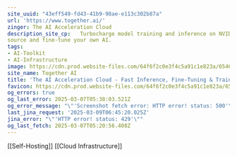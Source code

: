 ```yaml
---
site_uuid: "43eff549-fd43-41b9-98ae-e113c302b87a"
url: 'https://www.together.ai/'
zinger: The AI Acceleration Cloud
description_site_cp:   Turbocharge model training and inference on NVIDIA GPUs. Build with open
source and fine-tune your own AI.
tags:
- AI-Toolkit
- AI-Infrastructure
image: https://cdn.prod.website-files.com/64f6f2c0e3f4c5a91c1e823a/654692b86325351d86c33550_og-hp.jpg
site_name: Together AI
title: 'The AI Acceleration Cloud - Fast Inference, Fine-Tuning & Training'
favicon: https://cdn.prod.website-files.com/64f6f2c0e3f4c5a91c1e823a/654693d569494912cfc0c0d4_favicon.svg
og_errors: true
og_last_error: 2025-03-07T05:38:03.521Z
og_error_message: "\"'Screenshot fetch error: HTTP error! status: 500'\""
last_jina_request: '2025-03-09T06:45:20.025Z'
jina_error: "\"'HTTP error! status: 429'\""
og_last_fetch: 2025-03-07T05:20:56.408Z
---
```

[[Self-Hosting]] [[Cloud Infrastructure]]
